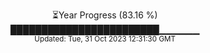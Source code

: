<p align="center">
⏳Year Progress (83.16 %) <br>
████████████████████████▁▁▁▁▁▁ <br>
<sub>Updated: Tue, 31 Oct 2023 12:31:30 GMT</sub>
</p>

